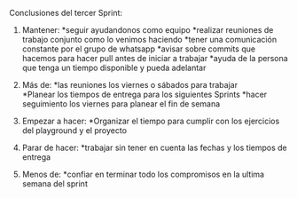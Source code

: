 Conclusiones del tercer Sprint:

1. Mantener: 
    *seguir ayudandonos como equipo
    *realizar reuniones de trabajo conjunto como lo venimos haciendo
    *tener una comunicación constante por el grupo de whatsapp 
    *avisar sobre commits que hacemos para hacer pull antes de iniciar a trabajar
    *ayuda de la persona que tenga un tiempo disponible y pueda adelantar

2. Más de: 
    *las reuniones los viernes o sábados para trabajar  
    *Planear los tiempos de entrega para los siguientes Sprints 
    *hacer seguimiento los viernes para planear el fin de semana 

3. Empezar a hacer:
    *Organizar el tiempo para cumplir con los ejercicios del playground y el proyecto 


4. Parar de hacer:
    *trabajar sin tener en cuenta las fechas y los tiempos de entrega  

5. Menos de: 
    *confiar en terminar todo los compromisos en la ultima semana del sprint